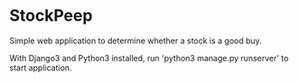 # StockPeep
Simple web application to determine whether a stock is a good buy.

With Django3 and Python3 installed, run 'python3 manage.py runserver' to start application.
